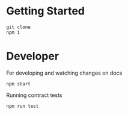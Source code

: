 # Getting Started

```
git clone 
npm i
```

# Developer

For developing and watching changes on docs

```
npm start
```

Running contract tests

```
npm run test
```